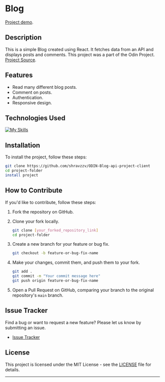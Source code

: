 # Blog

[Project demo](https://odin-blog-api-project-client.vercel.app/).

## Description

This is a simple Blog created using React. It fetches data from an API and displays posts and comments. This project was a part of the Odin Project.
[Project Source](https://www.theodinproject.com/lessons/nodejs-blog-api).

## Features

- Read many different blog posts.
- Comment on posts.
- Authentication.
- Responsive design.

## Technologies Used

[![My Skills](https://skillicons.dev/icons?i=react,nodejs,mongodb)](https://skillicons.dev)

## Installation

To install the project, follow these steps:

```bash
git clone https://github.com/shravzzv/ODIN-Blog-api-project-client
cd project-folder
install project
```

## How to Contribute

If you'd like to contribute, follow these steps:

1. Fork the repository on GitHub.
2. Clone your fork locally.

   ```bash
   git clone [your_forked_repository_link]
   cd project-folder
   ```

3. Create a new branch for your feature or bug fix.

   ```bash
   git checkout -b feature-or-bug-fix-name
   ```

4. Make your changes, commit them, and push them to your fork.

   ```bash
   git add .
   git commit -m "Your commit message here"
   git push origin feature-or-bug-fix-name
   ```

5. Open a Pull Request on GitHub, comparing your branch to the original repository's `main` branch.

## Issue Tracker

Find a bug or want to request a new feature? Please let us know by submitting an issue.

- [Issue Tracker](https://github.com/shravzzv/ODIN-Blog-api-project-client/issues)

## License

This project is licensed under the MIT License - see the [LICENSE](LICENSE) file for details.

---
